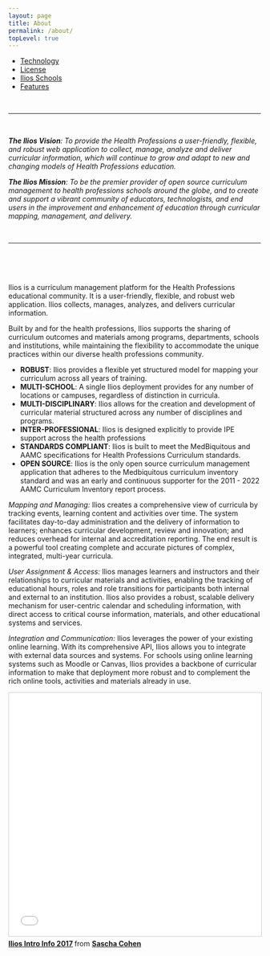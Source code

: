```yaml
---
layout: page
title: About
permalink: /about/
topLevel: true
---
```


- [Technology](/technology)
- [License](/license)
- [Ilios Schools](/ilios-schools)
- [Features](/features)

<br>
  <hr>
<br>

_**The Ilios Vision**: To provide the Health Professions a user-friendly, flexible, and robust web application to collect, manage, analyze and deliver curricular information, which will continue to grow and adapt to new and changing models of Health Professions education._

_**The Ilios Mission**: To be the premier provider of open source curriculum management to health professions schools around the globe, and to create and support a vibrant community of educators, technologists, and end users in the improvement and enhancement of education through curricular mapping, management, and delivery._

<br>
 <hr>
<br>
<br>
<br>



Ilios is a curriculum management platform for the Health Professions educational community. It is a user-friendly, flexible, and robust web application. Ilios collects, manages, analyzes, and delivers curricular information.

Built by and for the health professions, Ilios supports the sharing of curriculum outcomes and materials among programs, departments, schools and institutions, while maintaining the flexibility to accommodate the unique practices within our diverse health professions community.
- **ROBUST**: Ilios provides a flexible yet structured model for mapping your curriculum across all years of training.
- **MULTI-SCHOOL**: A single Ilios deployment provides for any number of locations or campuses, regardless of distinction in curricula.
- **MULTI-DISCIPLINARY**: Ilios allows for the creation and development of curricular material structured across any number of disciplines and programs.
- **INTER-PROFESSIONAL**: Ilios is designed explicitly to provide IPE support across the health professions
- **STANDARDS COMPLIANT**: Ilios is built to meet the MedBiquitous and AAMC specifications for Health Professions Curriculum standards.
- **OPEN SOURCE**: Ilios is the only open source curriculum management application that adheres to the Medbiquitous curriculum inventory standard and was an early and continuous supporter for the 2011 - 2022 AAMC Curriculum Inventory report process.

*Mapping and Managing:* Ilios creates a comprehensive view of curricula by tracking events, learning content and activities over time. The system facilitates day-to-day administration and the delivery of information to learners; enhances curricular development, review and innovation; and reduces overhead for internal and accreditation reporting. The end result is a powerful tool creating complete and accurate pictures of complex, integrated, multi-year curricula.

*User Assignment & Access:* Ilios manages learners and instructors and their relationships to curricular materials and activities, enabling the tracking of educational hours, roles and role transitions for participants both internal and external to an institution. Ilios also provides a robust, scalable delivery mechanism for user-centric calendar and scheduling information, with direct access to critical course information, materials, and other educational systems and services.

*Integration and Communication:* Ilios leverages the power of your existing online learning. With its comprehensive API, Ilios allows you to integrate with external data sources and systems. For schools using online learning systems such as Moodle or Canvas, Ilios provides a backbone of curricular information to make that deployment more robust and to complement the rich online tools, activities and materials already in use.

<iframe src="//www.slideshare.net/slideshow/embed_code/key/9m4pN88tNImDHA" width="595" height="485" frameborder="0" marginwidth="0" marginheight="0" scrolling="no" style="border:1px solid #CCC; border-width:1px; margin-bottom:5px; max-width: 100%;" allowfullscreen> </iframe> <div style="margin-bottom:5px"> <strong> <a href="//www.slideshare.net/saschaben/updated-infodeck" title="Ilios Intro Info 2017" target="_blank">Ilios Intro Info 2017</a> </strong> from <strong><a target="_blank" href="//www.slideshare.net/saschaben">Sascha Cohen</a></strong> </div>
